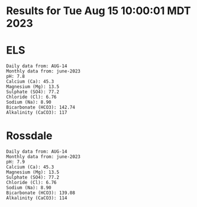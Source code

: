 # Results for Tue Aug 15 10:00:01 MDT 2023
# ELS
```
Daily data from: AUG-14
Monthly data from: june-2023
pH: 7.8
Calcium (Ca): 45.3
Magnesium (Mg): 13.5
Sulphate (SO4): 77.2
Chloride (Cl): 6.76
Sodium (Na): 8.90
Bicarbonate (HCO3): 142.74
Alkalinity (CaCO3): 117
```
# Rossdale
```
Daily data from: AUG-14
Monthly data from: june-2023
pH: 7.9
Calcium (Ca): 45.3
Magnesium (Mg): 13.5
Sulphate (SO4): 77.2
Chloride (Cl): 6.76
Sodium (Na): 8.90
Bicarbonate (HCO3): 139.08
Alkalinity (CaCO3): 114
```
